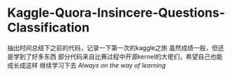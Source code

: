 # Kaggle-Quora-Insincere-Questions-Classification
抽出时间总结下之前的代码，记录一下第一次的kaggle之旅
虽然成绩一般，但还是学到了好多东西
部分代码来自比赛过程中开源kernel的大佬们，希望自己也能成长成这样
继续学习下去
*Always on the way of learning*